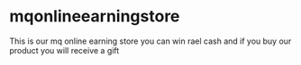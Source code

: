 # mqonlineearningstore
This is our mq online earning store you can win rael cash and if you buy our product you will receive a gift
